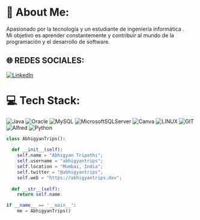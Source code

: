# 💫 About Me:
 Apasionado por la tecnología y un estudiante de ingeniería informática .<br>Mi objetivo es aprender constantemente y contribuir al mundo de la programación y el desarrollo de software.


## 🌐 REDES SOCIALES:
[![LinkedIn](https://img.shields.io/badge/LinkedIn-%230077B5.svg?logo=linkedin&logoColor=white)](https://linkedin.com/in/https://github.com/Elagentek) 

# 💻 Tech Stack:
![Java](https://img.shields.io/badge/java-%23ED8B00.svg?style=for-the-badge&logo=java&logoColor=white) ![Oracle](https://img.shields.io/badge/Oracle-F80000?style=for-the-badge&logo=oracle&logoColor=white) ![MySQL](https://img.shields.io/badge/mysql-%2300f.svg?style=for-the-badge&logo=mysql&logoColor=white) ![MicrosoftSQLServer](https://img.shields.io/badge/Microsoft%20SQL%20Sever-CC2927?style=for-the-badge&logo=microsoft%20sql%20server&logoColor=white) ![Canva](https://img.shields.io/badge/Canva-%2300C4CC.svg?style=for-the-badge&logo=Canva&logoColor=white) ![LINUX](https://img.shields.io/badge/Linux-FCC624?style=for-the-badge&logo=linux&logoColor=black) ![GIT](https://img.shields.io/badge/Git-fc6d26?style=for-the-badge&logo=git&logoColor=white) ![Alfred](https://img.shields.io/badge/alfred-%235C1F87.svg?style=for-the-badge&logo=alfred) ![Python](https://img.shields.io/badge/python-3670A0?style=for-the-badge&logo=python&logoColor=ffdd54)

```python
class AbhigyanTrips():
    
  def __init__(self):
    self.name = "Abhigyan Tripathi";
    self.username = "abhigyantrips";
    self.location = "Mumbai, India";
    self.twitter = "@abhigyantrips";
    self.web = "https://abhigyantrips.dev";
  
  def __str__(self):
    return self.name

if __name__ == '__main__':
    me = AbhigyanTrips()
```

